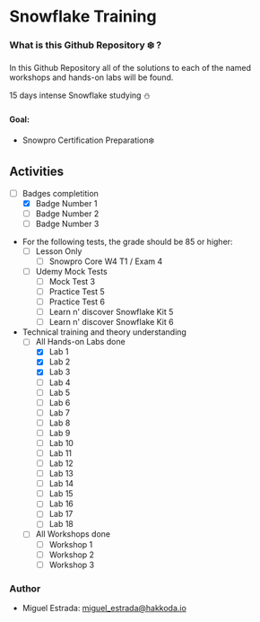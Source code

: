 # Snowflake Training

### What is this Github Repository :snowflake: ?

In this Github Repository all of the solutions to each of the named workshops and hands-on labs will be found.

15 days intense Snowflake studying :snowman:

#### Goal:

- Snowpro Certification Preparation:snowflake:

## Activities

- [ ] Badges completition
  - [x] Badge Number 1
  - [ ] Badge Number 2
  - [ ] Badge Number 3

- For the following tests, the grade should be 85 or higher:
  - [ ] Lesson Only
    - [ ] Snowpro Core W4 T1 / Exam 4

  - [ ] Udemy Mock Tests
    - [ ] Mock Test 3
    - [ ] Practice Test 5 
    - [ ] Practice Test 6
    - [ ] Learn n' discover Snowflake Kit 5
    - [ ] Learn n' discover Snowflake Kit 6

- Technical training and theory understanding
  - [ ] All Hands-on Labs done
    - [x] Lab 1
    - [x] Lab 2
    - [x] Lab 3
    - [ ] Lab 4
    - [ ] Lab 5
    - [ ] Lab 6
    - [ ] Lab 7
    - [ ] Lab 8
    - [ ] Lab 9
    - [ ] Lab 10
    - [ ] Lab 11
    - [ ] Lab 12
    - [ ] Lab 13
    - [ ] Lab 14
    - [ ] Lab 15
    - [ ] Lab 16
    - [ ] Lab 17
    - [ ] Lab 18

  - [ ] All Workshops done
    - [ ] Workshop 1
    - [ ] Workshop 2
    - [ ] Workshop 3

### Author

- Miguel Estrada: [miguel_estrada@hakkoda.io](mailto:miguel_estrada@hakkoda.io)